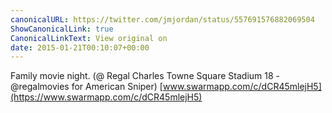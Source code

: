 ```yaml
---
canonicalURL: https://twitter.com/jmjordan/status/557691576882069504
ShowCanonicalLink: true
CanonicalLinkText: View original on
date: 2015-01-21T00:10:07+00:00
---
```

Family movie night. (@ Regal Charles Towne Square Stadium 18 - @regalmovies for American Sniper) [www.swarmapp.com/c/dCR45mlejH5](https://www.swarmapp.com/c/dCR45mlejH5)